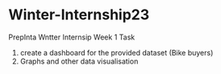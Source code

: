 # Winter-Internship23

PrepInta Wntter Internsip Week 1 Task
  1. create a dashboard for the provided dataset (Bike buyers)
  2. Graphs and other data visualisation
     
